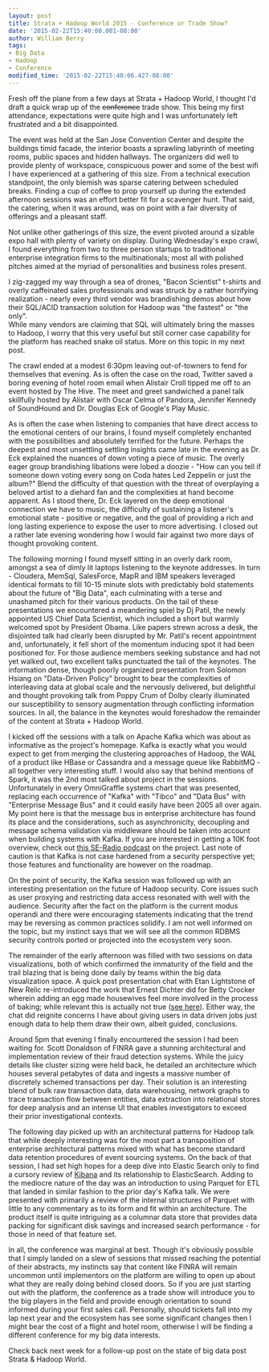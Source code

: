 ```yaml
---
layout: post
title: Strata + Hadoop World 2015 - Conference or Trade Show?
date: '2015-02-22T15:40:00.001-08:00'
author: William Berry
tags:
- Big Data
- Hadoop
- Conference
modified_time: '2015-02-22T15:40:06.427-08:00'
---
```


Fresh off the plane from a few days at Strata + Hadoop World, I thought I'd 
draft a quick wrap up of the <strike>conference</strike> trade show.  This 
being my first attendance, expectations were quite high and I was 
unfortunately left frustrated and a bit disappointed. 

The event was held at the San Jose Convention Center and despite the buildings 
timid facade, the interior boasts a sprawling labyrinth of meeting rooms, 
public spaces and hidden hallways.  The organizers did well to provide plenty 
of workspace, conspicuous power and some of the best wifi I have experienced 
at a gathering of this size.  From a technical execution standpoint, the only 
blemish was sparse catering between scheduled breaks.  Finding a cup of coffee 
to prop yourself up during the extended afternoon sessions was an effort 
better fit for a scavenger hunt.  That said, the catering, when it was around, 
was on point with a fair diversity of offerings and a pleasant staff. 

Not unlike other gatherings of this size, the event pivoted around a sizable 
expo hall with plenty of variety on display.  During Wednesday's expo crawl, I 
found everything from two to three person startups to traditional enterprise 
integration firms to the multinationals; most all with polished pitches aimed 
at the myriad of personalities and business roles present. 

I zig-zagged my way through a sea of drones, "Bacon Scientist" t-shirts and 
overly caffeinated sales professionals and was struck by a rather horrifying 
realization - nearly every third vendor was brandishing demos about how their 
SQL/ACID transaction solution for Hadoop was "the fastest" or "the only".  
While many vendors are claiming that SQL will ultimately bring the masses to 
Hadoop, I worry that this very useful but still corner case capability for the 
platform has reached snake oil status.  More on this topic in my next post. 

The crawl ended at a modest 6:30pm leaving out-of-towners to fend for 
themselves that evening.  As is often the case on the road, Twitter saved a 
boring evening of hotel room email when Alistair Croll tipped me off to an 
event hosted by The Hive.  The meet and greet sandwiched a panel talk 
skillfully hosted by Alistair with Oscar Celma of Pandora, Jennifer Kennedy of 
SoundHound and Dr. Douglas Eck of Google's Play Music. 

As is often the case when listening to companies that have direct access to 
the emotional centers of our brains, I found myself completely enchanted with 
the possibilities and absolutely terrified for the future.  Perhaps the 
deepest and most unsettling settling insights came late in the evening as Dr. 
Eck explained the nuances of down voting a piece of music.  The overly eager 
group brandishing libations were lobed a doozie - "How can you tell if someone 
down voting every song on Coda hates Led Zeppelin or just the album?"  Blend 
the difficulty of that question with the threat of overplaying a beloved 
artist to a diehard fan and the complexities at hand become apparent.  As I 
stood there, Dr. Eck layered on the deep emotional connection we have to 
music, the difficulty of sustaining a listener's emotional state - positive or 
negative, and the goal of providing a rich and long lasting experience to 
expose the user to more advertising.  I closed out a rather late evening 
wondering how I would fair against two more days of thought provoking content. 

The following morning I found myself sitting in an overly dark room, amongst a 
sea of dimly lit laptops listening to the keynote addresses.  In turn - 
Cloudera, MemSql, SalesForce, MapR and IBM speakers leveraged identical 
formats to fill 10-15 minute slots with predictably bold statements about the 
future of "Big Data", each culminating with a terse and unashamed pitch for 
their various products.  On the tail of these presentations we encountered a 
meandering spiel by Dj Patil, the newly appointed US Chief Data Scientist, 
which included a short but warmly welcomed spot by President Obama.  Like 
papers strewn across a desk, the disjointed talk had clearly been disrupted by 
Mr. Patil's recent appointment and, unfortunately, it fell short of the 
momentum inducing spot it had been positioned for.  For those audience members 
seeking substance and had not yet walked out, two excellent talks punctuated 
the tail of the keynotes. The information dense, though poorly organized 
presentation from Solomon Hsiang on "Data-Driven Policy" brought to bear the 
complexities of interleaving data at global scale and the nervously delivered, 
but delightful and thought provoking talk from Poppy Crum of Dolby clearly 
illuminated our susceptibility to sensory augmentation through conflicting 
information sources.  In all, the balance in the keynotes would foreshadow the 
remainder of the content at Strata + Hadoop World. 

I kicked off the sessions with a talk on Apache Kafka which was about as 
informative as the project's homepage.  Kafka is exactly what you would expect 
to get from merging the clustering approaches of Hadoop, the WAL of a product 
like HBase or Cassandra and a message queue like RabbitMQ - all together very 
interesting stuff.  I would also say that behind mentions of Spark, it was the 
2nd most talked about project in the sessions.  Unfortunately in every 
OmniGraffle systems chart that was presented, replacing each occurrence of 
"Kafka" with "Tibco" and "Data Bus" with "Enterprise Message Bus" and it could 
easily have been 2005 all over again.  My point here is that the message bus 
in enterprise architecture has found its place and the considerations, such as 
asynchronicity, decoupling and message schema validation via middleware should 
be taken into account when building systems with Kafka.  If you are interested 
in getting a 10K foot overview, check out [this SE-Radio podcast](http://www.se-radio.net/2015/02/episode-219-apache-kafka-with-jun-rao/) 
on the project.  Last note of caution is that Kafka is not case hardened from 
a security perspective yet; those features and functionality are however on 
the roadmap. 

On the point of security, the Kafka session was followed up with an 
interesting presentation on the future of Hadoop security.  Core issues such 
as user proxying and restricting data access resonated with well with the 
audience.  Security after the fact on the platform is the current modus 
operandi and there were encouraging statements indicating that the trend may 
be reversing as common practices solidify.  I am not well informed on the 
topic, but my instinct says that we will see all the common RDBMS security 
controls ported or projected into the ecosystem very soon. 

The remainder of the early afternoon was filled with two sessions on data 
visualizations, both of which confirmed the immaturity of the field and the 
trail blazing that is being done daily by teams within the big data 
visualization space.  A quick post presentation chat with Etan Lightstone of 
New Relic re-introduced the work that Ernest Dichter did for Betty Crocker 
wherein adding an egg made housewives feel more involved in the process of 
baking; while relevant this is actually not true ([see here](http://www.bonappetit.com/entertaining-style/pop-culture/article/cake-mix-history)). 
 Either way, the chat did reignite concerns I have about giving users in data 
driven jobs just enough data to help them draw their own, albeit guided, 
conclusions. 

Around 5pm that evening I finally encountered the session I had been waiting 
for.  Scott Donaldson of FINRA gave a stunning architectural and 
implementation review of their fraud detection systems.  While the juicy 
details like cluster sizing were held back, he detailed an architecture which 
houses several petabytes of data and ingests a massive number of discretely 
schemed transactions per day.  Their solution is an interesting blend of bulk 
raw transaction data, data warehousing, network graphs to trace transaction 
flow between entities, data extraction into relational stores for deep 
analysis and an intense UI that enables investigators to exceed their prior 
investigational contexts. 

The following day picked up with an architectural patterns for Hadoop talk 
that while deeply interesting was for the most part a transposition of 
enterprise architectural patterns mixed with what has become standard data 
retention procedures of event sourcing systems.  On the back of that session, 
I had set high hopes for a deep dive into Elastic Search only to find a 
cursory review of [Kibana](http://www.elasticsearch.org/overview/kibana/) and 
its relationship to ElasticSearch.  Adding to the mediocre nature of the day 
was an introduction to using Parquet for ETL that landed in similar fashion to 
the prior day's Kafka talk.  We were presented with primarily a review of the 
internal structures of Parquet with little to any commentary as to its form 
and fit within an architecture.  The product itself is quite intriguing as a 
columnar data store that provides data packing for significant disk savings 
and increased search performance - for those in need of that feature set. 

In all, the conference was marginal at best.  Though it's obviously possible 
that I simply landed on a slew of sessions that missed reaching the potential 
of their abstracts, my instincts say that content like  FINRA will remain 
uncommon until implementors on the platform are willing to open up about what 
they are really doing behind closed doors.  So if you are just starting out 
with the platform, the conference as a trade show will introduce you to the 
big players in the field and provide enough orientation to sound informed 
during your first sales call.  Personally, should tickets fall into my lap 
next year and the ecosystem has see some significant changes then I might bear 
the cost of a flight and hotel room, otherwise I will be finding a different 
conference for my big data interests. 

Check back next week for a follow-up post on the state of big data post Strata & Hadoop World. 

